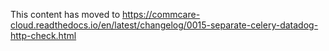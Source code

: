 This content has moved to https://commcare-cloud.readthedocs.io/en/latest/changelog/0015-separate-celery-datadog-http-check.html
